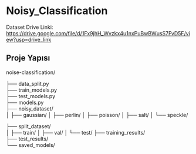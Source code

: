 # Noisy_Classification

Dataset Drive Linki: https://drive.google.com/file/d/1Fx9jhH_Wvzkx4u1nxPuBwBWusS7FvD5F/view?usp=drive_link

## Proje Yapısı
noise-classification/ 

├── data_split.py           
├── train_models.py           
├── test_models.py         
├── models.py             
├── noisy_dataset/      
│   ├── gaussian/
│   ├── perlin/
│   ├── poisson/
│   ├── salt/
│   └── speckle/

├── split_dataset/       
│   ├── train/
│   ├── val/
│   └── test/
├── training_results/  
├── test_results/       
└── saved_models/      
